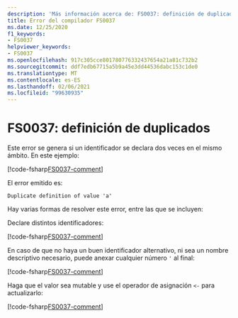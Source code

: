```yaml
---
description: 'Más información acerca de: FS0037: definición de duplicados'
title: Error del compilador FS0037
ms.date: 12/25/2020
f1_keywords:
- FS0037
helpviewer_keywords:
- FS0037
ms.openlocfilehash: 917c305cce801780776332437654a21a81c732b2
ms.sourcegitcommit: ddf7edb67715a5b9a45e3dd44536dabc153c1de0
ms.translationtype: MT
ms.contentlocale: es-ES
ms.lasthandoff: 02/06/2021
ms.locfileid: "99630935"
---
```

# <a name="fs0037-duplicate-definition"></a>FS0037: definición de duplicados

Este error se genera si un identificador se declara dos veces en el mismo ámbito. En este ejemplo:

[!code-fsharp[FS0037-comment](~/samples/snippets/fsharp/compiler-messages/fs0037.fsx#L2-L3)]

El error emitido es:

```text
Duplicate definition of value 'a'
```

Hay varias formas de resolver este error, entre las que se incluyen:

Declare distintos identificadores:

[!code-fsharp[FS0037-comment](~/samples/snippets/fsharp/compiler-messages/fs0037.fsx#L6-L7)]

En caso de que no haya un buen identificador alternativo, ni sea un nombre descriptivo necesario, puede anexar cualquier número `'` al final:

[!code-fsharp[FS0037-comment](~/samples/snippets/fsharp/compiler-messages/fs0037.fsx#L10-L12)]

Haga que el valor sea mutable y use el operador de asignación `<-` para actualizarlo:

[!code-fsharp[FS0037-comment](~/samples/snippets/fsharp/compiler-messages/fs0037.fsx#L15-L16)]
